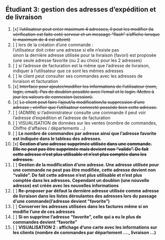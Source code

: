 ## Étudiant 3: gestion des adresses d’expédition et de livraison

1.  [x] ~~l’utilisateur peut créer maximum 4 adresses, il peut les modifier (la vérification est faite coté serveur et un message “flash” s’affiche lorsque le maximum de 4 est atteint)~~
2.  [ ] lors de la création d’une commande : <br>
    l’utilisateur doit créer une adresse si elle n’existe pas<br> 
    sinon la dernière adresse utilisée pour la livraison (favori) est proposée (une seule adresse favorite (ou 2 au choix) pour les 2 adresses)
3.  [ ] si l’adresse de facturation est la même que l’adresse de livraison, indiquer à l’utilisateur que ce sont les mêmes adresses
4.  [ ] le client peut consulter ses commandes avec les adresses de livraison et facturation
5.  [x] ~~Interface pour ajouter/modifier les informations de l’utilisateur (nom, login, email). Pas de doublon possible avec l’email et le login. Mettre à jour les valeurs de connexion (session).~~
6.  [x] ~~Le client peut faire l’ajout/la modification/la suppression d’une adresse ; vérifier que l’utilisateur connecté possède bien cette adresse.~~
7.  [ ] (ADMIN) si l’administrateur consulte une commande il peut voir l’adresse d’expédition et l’adresse de facturation
8.  [ ] VISUALISATION de données sur les ventes (nombre de commandes, Chiffre d'affaires / départements …)
9.  [ ] **Le nombre de commandes par adresse ainsi que l’adresse favorite est indiquée dans le tableau des adresses.**
10. [x] ~~**Gestion d’une adresse supprimée utilisée dans une commande. Elle ne peut pas être supprimée mais devient non “valide”. De fait cette adresse n’est plus utilisable et n’est plus comptée dans les adresses.**~~
11. [ ] **Gestion de la modification d’une adresse. Une adresse utilisée pour une commande ne peut pas être modifiée, cette adresse devient non “valide”. De fait cette adresse n’est plus utilisable et n’est plus comptée dans les adresses. Cependant un doublon (une nouvelle adresse) est créée avec les nouvelles informations**
12. [ ] **Re-proposer par défaut la dernière adresse utilisée comme adresse de livraison dans les listes déroulantes des adresses lors du passage d’une commande(l’adresse devient “favorite”)**
13. [ ] **Conserver les adresses utilisées dans les factures même si on modifie l’une de ces adresses**
14. [ ] **Si on supprime l’adresse “favorite”, celle qui a eu le plus de commandes devient “favorite”**
15. [ ] **VISUALISATION 2 : affichage d’une carte avec les informations sur les clients (nombre de commandes par département …., livraison …)**
















